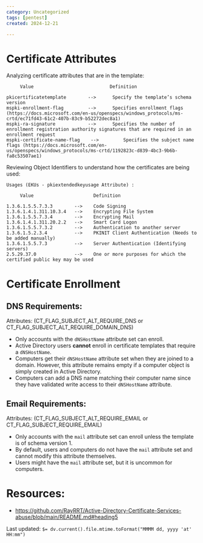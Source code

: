```yaml
---
category: Uncategorized
tags: [pentest]
created: 2024-12-21

---
```

# Certificate Attributes

Analyzing certificate attributes that are in the template: 

```
     Value                            Definition
     
pkicertificatetemplate        -->  	   Specify the template’s schema version
mspki-enrollment-flag         -->  	   Specifies enrollment flags (https://docs.microsoft.com/en-us/openspecs/windows_protocols/ms-crtd/ec71fd43-61c2-407b-83c9-b52272dec8a1)
mspki-ra-signature            -->  	   Specifies the number of enrollment registration authority signatures that are required in an enrollment request
mspki-certificate-name-flag    -->  	   Specifies the subject name flags (https://docs.microsoft.com/en-us/openspecs/windows_protocols/ms-crtd/1192823c-d839-4bc3-9b6b-fa8c53507ae1)
```

Reviewing Object Identifiers to understand how the certificates are being used: 

```
Usages (EKUs - pkiextendedkeyusage Attribute) : 

     Value                      Definition

1.3.6.1.5.5.7.3.3        -->  	Code Signing                                             
1.3.6.1.4.1.311.10.3.4   -->   	Encrypting File System                                   
1.3.6.1.5.5.7.3.4        -->   	Encrypting Mail                                          
1.3.6.1.4.1.311.20.2.2   -->   	Smart Card Logon                                         
1.3.6.1.5.5.7.3.2        -->    Authentication to another server                         
1.3.6.1.5.2.3.4          -->   	PKINIT Client Authentication (Needs to be added manually)
1.3.6.1.5.5.7.3          -->   	Server Authentication (Identifying servers)              					
2.5.29.37.0              -->    One or more purposes for which the certified public key may be used            
```

# Certificate Enrollment

## DNS Requirements:

Attributes: (CT_FLAG_SUBJECT_ALT_REQUIRE_DNS or CT_FLAG_SUBJECT_ALT_REQUIRE_DOMAIN_DNS)

- Only accounts with the `dNSHostName` attribute set can enroll.
- Active Directory users **cannot** enroll in certificate templates that require a `dNSHostName`.
- Computers get their `dNSHostName` attribute set when they are joined to a domain. However, this attribute remains empty if a computer object is simply created in Active Directory.
- Computers can add a DNS name matching their computer name since they have validated write access to their `dNSHostName` attribute.

## Email Requirements:

Attributes: (CT_FLAG_SUBJECT_ALT_REQUIRE_EMAIL or CT_FLAG_SUBJECT_REQUIRE_EMAIL)

- Only accounts with the `mail` attribute set can enroll unless the template is of schema version 1.
- By default, users and computers do not have the `mail` attribute set and cannot modify this attribute themselves.
- Users might have the `mail` attribute set, but it is uncommon for computers.

# Resources: 
- https://github.com/RayRRT/Active-Directory-Certificate-Services-abuse/blob/main/README.md#heading5


Last updated: `$= dv.current().file.mtime.toFormat("MMMM dd, yyyy 'at' HH:mm")`
